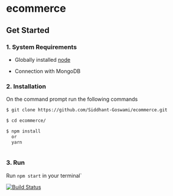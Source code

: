 # ecommerce

## Get Started

### 1. System Requirements

* Globally installed [node](https://nodejs.org/en/)

* Connection with MongoDB


### 2. Installation

On the command prompt run the following commands

```sh
$ git clone https://github.com/Siddhant-Goswami/ecommerce.git

$ cd ecommerce/

$ npm install
  or
  yarn
  
```

### 3. Run

Run `npm start` in your terminal`

[![Build Status](https://travis-ci.com/Siddhant-Goswami/ecommerce.svg?branch=master)](https://travis-ci.com/Siddhant-Goswami/ecommerce)
